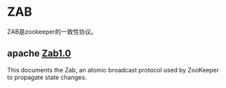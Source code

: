 # ZAB

ZAB是zookeeper的一致性协议。

## apache [Zab1.0](https://cwiki.apache.org/confluence/display/ZOOKEEPER/Zab1.0)

This documents the Zab, an atomic broadcast protocol used by ZooKeeper to propagate state changes.

